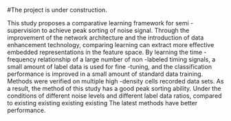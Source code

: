 #The project is under construction.

This study proposes a comparative learning framework for semi -supervision to achieve peak sorting of noise signal. Through the improvement of the network architecture and the introduction of data enhancement technology, comparing learning can extract more effective embedded representations in the feature space. By learning the time -frequency relationship of a large number of non -labeled timing signals, a small amount of label data is used for fine -tuning, and the classification performance is improved in a small amount of standard data training.
Methods were verified on multiple high -density cells recorded data sets. As a result, the method of this study has a good peak sorting ability. Under the conditions of different noise levels and different label data ratios, compared to existing existing existing existing The latest methods have better performance.
